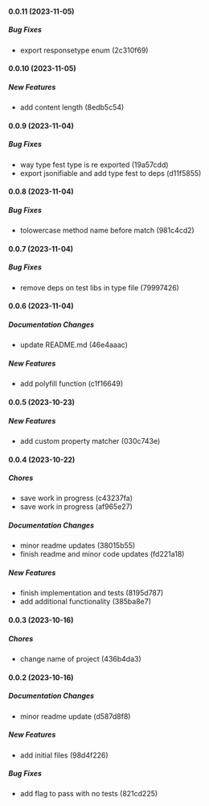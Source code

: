 #### 0.0.11 (2023-11-05)

##### Bug Fixes

*  export responsetype enum (2c310f69)

#### 0.0.10 (2023-11-05)

##### New Features

*  add content length (8edb5c54)

#### 0.0.9 (2023-11-04)

##### Bug Fixes

*  way type fest type is re exported (19a57cdd)
*  export jsonifiable and add type fest to deps (d11f5855)

#### 0.0.8 (2023-11-04)

##### Bug Fixes

*  tolowercase method name before match (981c4cd2)

#### 0.0.7 (2023-11-04)

##### Bug Fixes

*  remove deps on test libs in type file (79997426)

#### 0.0.6 (2023-11-04)

##### Documentation Changes

*  update README.md (46e4aaac)

##### New Features

*  add polyfill function (c1f16649)

#### 0.0.5 (2023-10-23)

##### New Features

*  add custom property matcher (030c743e)

#### 0.0.4 (2023-10-22)

##### Chores

*  save work in progress (c43237fa)
*  save work in progress (af965e27)

##### Documentation Changes

*  minor readme updates (38015b55)
*  finish readme and minor code updates (fd221a18)

##### New Features

*  finish implementation and tests (8195d787)
*  add additional functionality (385ba8e7)

#### 0.0.3 (2023-10-16)

##### Chores

*  change name of project (436b4da3)

#### 0.0.2 (2023-10-16)

##### Documentation Changes

*  minor readme update (d587d8f8)

##### New Features

*  add initial files (98d4f226)

##### Bug Fixes

*  add flag to pass with no tests (821cd225)

